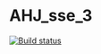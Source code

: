# AHJ_sse_3
 
[![Build status](https://ci.appveyor.com/api/projects/status/6450unojauhepaua?svg=true)](https://ci.appveyor.com/project/KateGaw/ahj-sse-3)
